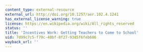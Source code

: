 ```yaml
---
content_type: external-resource
external_url: http://doi.org/10.1257/aer.102.4.1241
has_external_license_warning: true
license: https://en.wikipedia.org/wiki/All_rights_reserved
status: ''
title: 'Incentives Work: Getting Teachers to Come to School'
uid: 7d99c7c5-f79c-40bf-8f27-93d5f6feb686
wayback_url: ''
---
```

